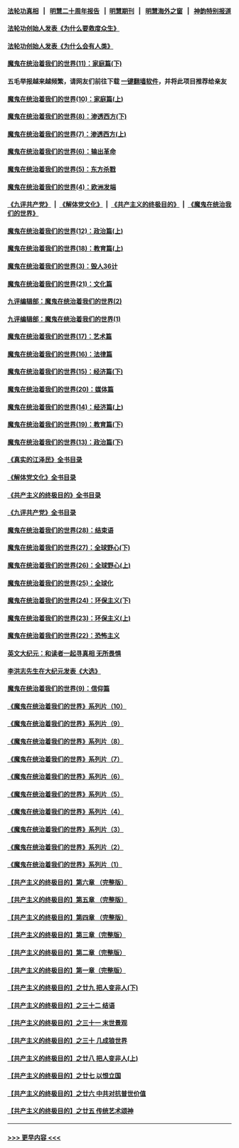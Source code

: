 #### [法轮功真相](https://github.com/gfw-breaker/truth/blob/master/README.md?t=0) &nbsp;&nbsp;|&nbsp;&nbsp; [明慧二十周年报告](https://github.com/gfw-breaker/mh-reports/blob/master/README.md?t=0) &nbsp;&nbsp;|&nbsp;&nbsp;[明慧期刊](https://github.com/gfw-breaker/mh-qikan) &nbsp;&nbsp;|&nbsp;&nbsp; [明慧海外之窗](https://github.com/gfw-breaker/mh-news/blob/master/README.md?t=0) &nbsp;&nbsp;|&nbsp;&nbsp; [神韵特别报道](https://github.com/gfw-breaker/mh-news/blob/master/shenyun.md?t=0)
#### [法轮功创始人发表《为什么要救度众生》](../pages/nsc422/n13975246.md?t=06211544) 
#### [法轮功创始人发表《为什么会有人类》](../pages/nsc422/n13912117.md?t=06211544) 
#### [魔鬼在统治着我们的世界(11)：家庭篇(下)](../pages/nsc422/n10440961.md?t=06211544) 
#### 五毛举报越来越频繁，请网友们前往下载 [一键翻墙软件](https://github.com/gfw-breaker/ssr-accounts)，并将此项目推荐给亲友
#### [魔鬼在统治着我们的世界(10)：家庭篇(上)](../pages/nsc422/n10435448.md?t=06211544) 
#### [魔鬼在统治着我们的世界(8)：渗透西方(下)](../pages/nsc422/n10429603.md?t=06211544) 
#### [魔鬼在统治着我们的世界(7)：渗透西方(上)](../pages/nsc422/n10426013.md?t=06211544) 
#### [魔鬼在统治着我们的世界(6)：输出革命](../pages/nsc422/n10421536.md?t=06211544) 
#### [魔鬼在统治着我们的世界(5)：东方杀戮](../pages/nsc422/n10417707.md?t=06211544) 
#### [魔鬼在统治着我们的世界(4)：欧洲发端](../pages/nsc422/n10414890.md?t=06211544) 
#### [《九评共产党》](https://github.com/begood0513/9ping.md/blob/master/README.md) &nbsp;|&nbsp; [《解体党文化》](../../../../jtdwh.md/blob/master/README.md)  &nbsp;|&nbsp; [《共产主义的终极目的》](../../../../gczydzjmd.md/blob/master/README.md) &nbsp;|&nbsp; [《魔鬼在统治我们的世界》](../../../../mgztzwmdsj.md/blob/master/README.md) 
#### [魔鬼在统治着我们的世界(12)：政治篇(上)](../pages/nsc422/n10444576.md?t=06211544) 
#### [魔鬼在统治着我们的世界(18)：教育篇(上)](../pages/nsc422/n10526970.md?t=06211544) 
#### [魔鬼在统治着我们的世界(3)：毁人36计](../pages/nsc422/n10411583.md?t=06211544) 
#### [魔鬼在统治着我们的世界(21)：文化篇](../pages/nsc422/n10597706.md?t=06211544) 
#### [九评编辑部：魔鬼在统治着我们的世界(2)](../pages/nsc422/n10410036.md?t=06211544) 
#### [九评编辑部：魔鬼在统治着我们的世界(1)](../pages/nsc422/n10406825.md?t=06211544) 
#### [魔鬼在统治着我们的世界(17)：艺术篇](../pages/nsc422/n10499093.md?t=06211544) 
#### [魔鬼在统治着我们的世界(16)：法律篇](../pages/nsc422/n10485969.md?t=06211544) 
#### [魔鬼在统治着我们的世界(15)：经济篇(下)](../pages/nsc422/n10469975.md?t=06211544) 
#### [魔鬼在统治着我们的世界(20)：媒体篇](../pages/nsc422/n10586579.md?t=06211544) 
#### [魔鬼在统治着我们的世界(14)：经济篇(上)](../pages/nsc422/n10457370.md?t=06211544) 
#### [魔鬼在统治着我们的世界(19)：教育篇(下)](../pages/nsc422/n10564808.md?t=06211544) 
#### [魔鬼在统治着我们的世界(13)：政治篇(下)](../pages/nsc422/n10448270.md?t=06211544) 
#### [《真实的江泽民》全书目录](../pages/nsc422/n13721399.md?t=06211544) 
#### [《解体党文化》全书目录](../pages/nsc422/n13721157.md?t=06211544) 
#### [《共产主义的终极目的》全书目录](../pages/nsc422/n13721048.md?t=06211544) 
#### [《九评共产党》全书目录](../pages/nsc422/n13708085.md?t=06211544) 
#### [魔鬼在统治着我们的世界(28)：结束语](../pages/nsc422/n10936246.md?t=06211544) 
#### [魔鬼在统治着我们的世界(27)：全球野心(下)](../pages/nsc422/n10928319.md?t=06211544) 
#### [魔鬼在统治着我们的世界(26)：全球野心(上)](../pages/nsc422/n10900318.md?t=06211544) 
#### [魔鬼在统治着我们的世界(25)：全球化](../pages/nsc422/n10788205.md?t=06211544) 
#### [魔鬼在统治着我们的世界(24)：环保主义(下)](../pages/nsc422/n10695307.md?t=06211544) 
#### [魔鬼在统治着我们的世界(23)：环保主义(上)](../pages/nsc422/n10688613.md?t=06211544) 
#### [魔鬼在统治着我们的世界(22)：恐怖主义](../pages/nsc422/n10614727.md?t=06211544) 
#### [英文大纪元：和读者一起寻真相 无所畏惧](../pages/nsc422/n12542027.md?t=06211544) 
#### [李洪志先生在大纪元发表《大选》](../pages/nsc422/n12534746.md?t=06211544) 
#### [魔鬼在统治着我们的世界(9)：信仰篇](../pages/nsc422/n10432159.md?t=06211544) 
#### [《魔鬼在统治着我们的世界》系列片（10）](../pages/nsc422/n12292670.md?t=06211544) 
#### [《魔鬼在统治着我们的世界》系列片（9）](../pages/nsc422/n12290859.md?t=06211544) 
#### [《魔鬼在统治着我们的世界》系列片（8）](../pages/nsc422/n12287445.md?t=06211544) 
#### [《魔鬼在统治着我们的世界》系列片（7）](../pages/nsc422/n12283425.md?t=06211544) 
#### [《魔鬼在统治着我们的世界》系列片（6）](../pages/nsc422/n12282314.md?t=06211544) 
#### [《魔鬼在统治着我们的世界》系列片（5）](../pages/nsc422/n12281419.md?t=06211544) 
#### [《魔鬼在统治着我们的世界》系列片（4）](../pages/nsc422/n12274024.md?t=06211544) 
#### [《魔鬼在统治着我们的世界》系列片（3）](../pages/nsc422/n12271322.md?t=06211544) 
#### [《魔鬼在统治着我们的世界》系列片（2）](../pages/nsc422/n12269049.md?t=06211544) 
#### [《魔鬼在统治着我们的世界》系列片（1）](../pages/nsc422/n12267575.md?t=06211544) 
#### [【共产主义的终极目的】第六章 （完整版）](../pages/nsc422/n11428913.md?t=06211544) 
#### [【共产主义的终极目的】第五章 （完整版）](../pages/nsc422/n11428912.md?t=06211544) 
#### [【共产主义的终极目的】第四章 （完整版）](../pages/nsc422/n11428907.md?t=06211544) 
#### [【共产主义的终极目的】第三章（完整版）](../pages/nsc422/n11428848.md?t=06211544) 
#### [【共产主义的终极目的】第二章（完整版）](../pages/nsc422/n11428831.md?t=06211544) 
#### [【共产主义的终极目的】第一章（完整版）](../pages/nsc422/n11417651.md?t=06211544) 
#### [【共产主义的终极目的】之廿九 把人变非人(下)](../pages/nsc422/n11344140.md?t=06211544) 
#### [【共产主义的终极目的】之三十二 结语](../pages/nsc422/n11360535.md?t=06211544) 
#### [【共产主义的终极目的】之三十一 末世景观](../pages/nsc422/n11351129.md?t=06211544) 
#### [【共产主义的终极目的】之三十 几成狼世界](../pages/nsc422/n11348280.md?t=06211544) 
#### [【共产主义的终极目的】之廿八 把人变非人(上)](../pages/nsc422/n11340492.md?t=06211544) 
#### [【共产主义的终极目的】之廿七 以恨立国](../pages/nsc422/n11336944.md?t=06211544) 
#### [【共产主义的终极目的】之廿六 中共对抗普世价值](../pages/nsc422/n11324785.md?t=06211544) 
#### [【共产主义的终极目的】之廿五 传统艺术颂神](../pages/nsc422/n11296396.md?t=06211544) 

----
#### [ >>> 更早内容 <<< ](../indexes/nsc422-earlier.md)
